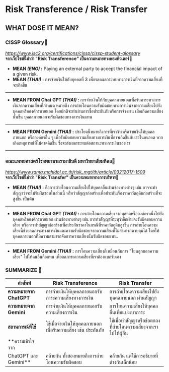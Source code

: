 # Risk Transference / Risk Transfer
## WHAT DOSE IT MEAN?

### CISSP Glossary🌺
*https://www.isc2.org/certifications/cissp/cissp-student-glossary* <br>
**จากเว็ปไซต์นี้คำว่า "Risk Transference" เป็นความหมายทางคอมพิวเตอร์**🎐

- **MEAN *(ENG)* :** Paying an external party to accept the financial impact of a given risk.<br>
- **MEAN *(THAI)* :** การจ่ายเงินให้กับบุคคลที่ 3 เพื่อรลดผลกระทบทางการเงินที่จากความเสี่ยงที่จะเกิดขึ้น

-----------------------------------------------------------------------------------------------------------
- **MEAN FROM Chat GPT *(THAI)* :** การจ่ายเงินให้กับบุคคลภายนอกเพื่อรับภาระทางการเงินจากความเสี่ยงที่กำหนด หมายถึง การถ่ายโอนความรับผิดชอบทางการเงินจากความเสี่ยงไปยังบุคคลหรือองค์กรภายนอก โดยปกติจะทำผ่านการซื้อประกันภัยหรือการจ้างงาน เมื่อเกิดความเสี่ยงนั้นขึ้น บุคคลภายนอกจะรับผิดชอบทางการเงินแทน

-----------------------------------------------------------------------------------------------------------
- **MEAN FROM Gemini *(THAI)* :** ประโยคนี้หมายถึงการที่เราจ้างหรือจ่ายเงินให้บุคคลภายนอก หรือองค์กรอื่น ๆ เพื่อรับผิดชอบความเสี่ยงทางการเงินที่อาจเกิดขึ้นกับเราในอนาคต หากเกิดเหตุการณ์ที่ไม่คาดคิดขึ้น ซึ่งจะส่งผลกระทบต่อสถานะทางการเงินของเรา


*********************************************************************************************************
### คณะแพทยศาสตร์โรงพยาบาลรามาธิบดี มหาวิทยาลัยมหิดล🌷
*https://www.rama.mahidol.ac.th/risk_mgt/th/article/03212017-1509* <br>
**จากเว็ปไซต์นี้คำว่า "Risk Transfer" เป็นความหมายทางการบริหาร**🌈

- **MEAN *(THAI)* :** คือการถ่ายโอนความเสี่ยงไปให้บุคคลอื่นผ่านช่องทางต่างๆ เช่น อาจจะทำสัญญาว่าจะไม่รับผิดชอบในส่วนนี้ หรือว่าสัญญาก่อสร้างเพื่อประกันเรื่องราคาวัตถุดิบก่อสร้างที่จะสูงขึ้น เป็นต้น

-----------------------------------------------------------------------------------------------------------
- **MEAN FROM Chat GPT *(THAI)* :** การถ่ายโอนความเสี่ยงจากบุคคลหรือองค์กรหนึ่งไปยังบุคคลหรือองค์กรภายนอก ผ่านช่องทางต่างๆ เช่น การทำสัญญาที่ระบุว่าอีกฝ่ายจะรับผิดชอบความเสี่ยง หรือการทำสัญญาก่อสร้างเพื่อประกันราคาในกรณีที่ราคาวัตถุดิบสูงขึ้น การถ่ายโอนความเสี่ยงนี้ช่วยลดภาระทางการเงินและความรับผิดชอบจากความเสี่ยงที่ไม่สามารถควบคุมได้ โดยให้บุคคลภายนอกที่มีความสามารถจัดการความเสี่ยงนั้นรับผิดชอบแทน.

-----------------------------------------------------------------------------------------------------------
- **MEAN FROM Gemini *(THAI)* :** การโอนความเสี่ยงก็เหมือนกับการ "โยนลูกบอลความเสี่ยง" ไปให้คนอื่นถือแทน เพื่อลดภาระความเสี่ยงที่เราต้องแบกรับเอง

### SUMMARIZE 🎏
| คำศัพท์                     | **Risk Transference**                            | **Risk Transfer**                                       |
|----------------------------|--------------------------------------------------|---------------------------------------------------------|
| **ความหมายจาก ChatGPT**   | การจ่ายเงินให้บุคคลภายนอกรับภาระความเสี่ยงทางการเงิน      | การถ่ายโอนความเสี่ยงไปยังบุคคลภายนอก ผ่านสัญญา               |
| **ความหมายจาก Gemini**    | การจ่ายเงินให้บุคคลภายนอกรับความเสี่ยงการเงิน             | การโยนความเสี่ยงให้บุคคลอื่นเพื่อแบ่งเบาภาระ                     |
| **สถานการณ์ที่ใช้**          | ใช้เมื่อจ่ายเงินให้บุคคลภายนอกเพื่อรับความเสี่ยง เช่น ประกันภัย  | ใช้เมื่อทำสัญญาหรือข้อตกลงที่ถ่ายโอนความเสี่ยงจากเราไปให้ผู้อื่น      |
| **ความเข้าใจจาก              |                                                   |                                                       |
| ChatGPT และ Gemini**       | คล้ายกัน ทั้งสองหมายถึงการถ่ายโอนความรับผิดชอบ           | คล้ายกัน แต่ใช้การอธิบายที่ต่างกันเล็กน้อย                       |
